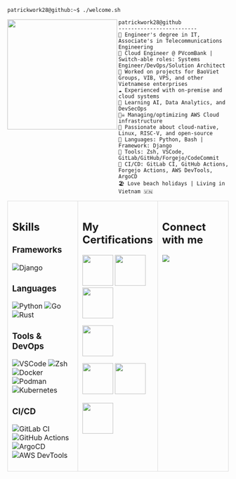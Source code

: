 ```console
patrickwork28@github:~$ ./welcome.sh
```


<img align="left" src="https://upload.wikimedia.org/wikipedia/en/thumb/6/63/Feels_good_man.jpg/250px-Feels_good_man.jpg"  height="250" />

```
patrickwork28@github
-------------------------
🏫 Engineer's degree in IT, Associate's in Telecommunications Engineering
💼 Cloud Engineer @ PVcomBank | Switch-able roles: Systems Engineer/DevOps/Solution Architect
🏢 Worked on projects for BaoViet Groups, VIB, VPS, and other Vietnamese enterprises
☁️ Experienced with on-premise and cloud systems
🌱 Learning AI, Data Analytics, and DevSecOps
🏴‍☠️ Managing/optimizing AWS Cloud infrastructure
💖 Passionate about cloud-native, Linux, RISC-V, and open-source
🌟 Languages: Python, Bash | Framework: Django
🔧 Tools: Zsh, VSCode, GitLab/GitHub/Forgejo/CodeCommit
🚀 CI/CD: GitLab CI, GitHub Actions, Forgejo Actions, AWS DevTools, ArgoCD
🏖️ Love beach holidays | Living in Vietnam 🇻🇳
```

<table style="margin: 0 auto;" width="100%">
<tr>
<td width="33%" valign="top" style="border: 1px solid #ddd; padding: 10px;">

## Skills

### Frameworks
![Django](https://img.shields.io/badge/Django-092E20?style=for-the-badge&logo=django&logoColor=white)

### Languages
![Python](https://img.shields.io/badge/Python-3776AB?style=for-the-badge&logo=python&logoColor=white)
![Go](https://img.shields.io/badge/Go-00ADD8?style=for-the-badge&logo=go&logoColor=white)
![Rust](https://img.shields.io/badge/Rust-000000?style=for-the-badge&logo=rust&logoColor=white)

### Tools & DevOps
![VSCode](https://img.shields.io/badge/VSCode-007ACC?style=for-the-badge&logo=visual-studio-code&logoColor=white)
![Zsh](https://img.shields.io/badge/Zsh-478347?style=for-the-badge&logo=terminal&logoColor=white)
![Docker](https://img.shields.io/badge/Docker-2496ED?style=for-the-badge&logo=docker&logoColor=white)
![Podman](https://img.shields.io/badge/Podman-2496ED?style=for-the-badge&logo=podman&logoColor=white)
![Kubernetes](https://img.shields.io/badge/Kubernetes-326CE5?style=for-the-badge&logo=kubernetes&logoColor=white)

### CI/CD
![GitLab CI](https://img.shields.io/badge/GitLab_CI-FCA121?style=for-the-badge&logo=gitlab&logoColor=white)
![GitHub Actions](https://img.shields.io/badge/GitHub_Actions-2088FF?style=for-the-badge&logo=github-actions&logoColor=white)
![ArgoCD](https://img.shields.io/badge/ArgoCD-326CE5?style=for-the-badge&logo=argocd&logoColor=white)
![AWS DevTools](https://img.shields.io/badge/AWS_DevTools-FF9900?style=for-the-badge&logo=amazon-aws&logoColor=white)

</td>
<td width="33%" valign="top" style="border: 1px solid #ddd; padding: 10px;">

## My Certifications

<p align="left">
<a href="https://www.credly.com/earner/earned/badge/fc856ea7-c7e7-4c41-bdcd-b2da56a39ccc"><img src="https://images.credly.com/size/80x80/images/bd31ef42-d460-493e-8503-39592aaf0458/image.png" width="70"/></a>
<a href="https://www.credly.com/earner/earned/badge/60419ac6-9a3f-4a50-afaa-8c930ebe88cf"><img src="https://images.credly.com/size/80x80/images/0e284c3f-5164-4b21-8660-0d84737941bc/image.png" width="70"/></a>
<a href="https://www.credly.com/earner/earned/badge/5372a6de-fa6c-41bf-82a2-ded5c086e66d"><img src="https://images.credly.com/size/80x80/images/00634f82-b07f-4bbd-a6bb-53de397fc3a6/image.png" width="70"/></a>
</p>

<p align="left">
<a href="https://www.credly.com/earner/earned/badge/3298d19f-6fce-4697-86cc-29360971e414"><img src="https://images.credly.com/size/80x80/images/be8fcaeb-c769-4858-b567-ffaaa73ce8cf/image.png" width="70"/></a>
</p>

<p align="left">
<a href="https://www.credly.com/earner/earned/badge/cd0a8b1a-3c1e-4231-8ea5-b0b199f71cb0"><img src="https://images.credly.com/size/80x80/images/a5221adc-6edc-4145-a27c-8ec03466d8db/vmware_cert_VCPDCV2019.png" width="70"/></a>
<a href="https://www.credly.com/earner/earned/badge/4d579578-9d14-45e1-b7f8-2b1bd61413ea"><img src="https://images.credly.com/size/80x80/images/b326f151-7abd-4645-b0f9-c4385bcc9d4b/vmware_KN_vSphere6.7F.png" width="70"/></a>
</p>

<p align="left">
<a href="https://www.credly.com/earner/earned/badge/a2cf6525-b82c-4b4d-be55-5f3b2e93ff2e"><img src="https://images.credly.com/size/80x80/images/1b2d8e5c-be9a-47cb-b28a-58077c1929f9/Associate_Badge_-_Information_Storage_and_Management.png" width="70"/></a>
</p>

</td>
<td width="34%" valign="top" style="border: 1px solid #ddd; padding: 10px;">

## Connect with me
<a href="https://www.linkedin.com/in/patrickwork28/"><img src="https://img.shields.io/badge/LinkedIn-0077B5?style=for-the-badge&logo=linkedin&logoColor=white"/></a>

</td>
</tr>
</table>
